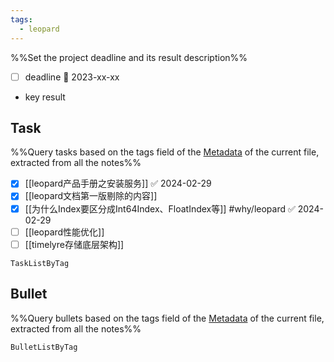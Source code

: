 ```yaml
---
tags:
  - leopard
---
```


%%Set the project deadline and its result description%%
- [ ] deadline 📅 2023-xx-xx
- key result

## Task
%%Query tasks based on the tags field of the [Metadata](https://help.obsidian.md/Editing+and+formatting/Metadata) of the current file, extracted from all the notes%%
- [x] [[leopard产品手册之安装服务]] ✅ 2024-02-29
- [x] [[leopard文档第一版剔除的内容]]
- [x] [[为什么Index要区分成Int64Index、FloatIndex等]] #why/leopard ✅ 2024-02-29
- [ ] [[leopard性能优化]]
- [ ] [[timelyre存储底层架构]]
```PeriodicPARA
TaskListByTag
```

## Bullet
%%Query bullets based on the tags field of the [Metadata](https://help.obsidian.md/Editing+and+formatting/Metadata) of the current file, extracted from all the notes%%
```PeriodicPARA
BulletListByTag
```
